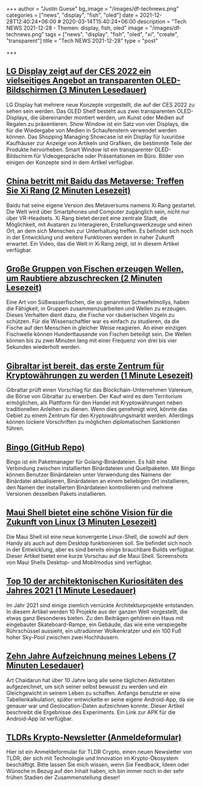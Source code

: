 +++
author = "Justin Guese"
bg_image = "/images/df-technews.png"
categories = ["news", "display", "fish", "oled"]
date = 2021-12-28T12:40:24+06:00 # 2020-03-14T15:40:24+06:00
description = "Tech NEWS 2021-12-28 - Themen: display, fish, oled"
image = "/images/df-technews.png"
tags = ["news", "display", "fish", "oled", "xi", "create", "transparent"]
title = "Tech NEWS 2021-12-28"
type = "post"

+++

## [LG Display zeigt auf der CES 2022 ein vielseitiges Angebot an transparenten OLED-Bildschirmen (3 Minuten Lesedauer)](https://www.theverge.com/2021/12/26/22854293/lg-display-oled-shelf-show-smart-window-transparent)

 LG Display hat mehrere neue Konzepte vorgestellt, die auf der CES 2022 zu sehen sein werden. Das OLED Shelf besteht aus zwei transparenten OLED-Displays, die übereinander montiert werden, um Kunst oder Medien auf Regalen zu präsentieren. Show Window ist ein Satz von vier Displays, die für die Wiedergabe von Medien in Schaufenstern verwendet werden können. Das Shopping Managing Showcase ist ein Display für luxuriöse Kaufhäuser zur Anzeige von Artikeln und Grafiken, die bestimmte Teile der Produkte hervorheben. Smart Window ist ein transparenter OLED-Bildschirm für Videogespräche oder Präsentationen im Büro. Bilder von einigen der Konzepte sind in dem Artikel verfügbar.

## [China betritt mit Baidu das Metaverse: Treffen Sie Xi Rang (2 Minuten Lesezeit)](https://interestingengineering.com/china-steps-in-the-metaverse-with-baidu-meet-xi-rang)

 Baidu hat seine eigene Version des Metaversums namens Xi Rang gestartet. Die Welt wird über Smartphones und Computer zugänglich sein, nicht nur über VR-Headsets. Xi Rang bietet derzeit eine zentrale Stadt, die Möglichkeit, mit Avataren zu interagieren, Erstellungswerkzeuge und einen Ort, an dem sich Menschen zur Unterhaltung treffen. Es befindet sich noch in der Entwicklung und weitere Funktionen werden in naher Zukunft erwartet. Ein Video, das die Welt in Xi Rang zeigt, ist in diesem Artikel verfügbar.

## [Große Gruppen von Fischen erzeugen Wellen, um Raubtiere abzuschrecken (2 Minuten Lesezeit)](https://www.earth.com/news/massive-groups-of-fish-create-waves-to-deter-predators/)

 Eine Art von Süßwasserfischen, die so genannten Schwefelmollys, haben die Fähigkeit, in Gruppen zusammenzuarbeiten und Wellen zu erzeugen. Dieses Verhalten dient dazu, die Fische vor räuberischen Vögeln zu schützen. Für die Wissenschaftler war es einfach zu studieren, da die Fische auf den Menschen in gleicher Weise reagieren. An einer einzigen Fischwelle können Hunderttausende von Fischen beteiligt sein. Die Wellen können bis zu zwei Minuten lang mit einer Frequenz von drei bis vier Sekunden wiederholt werden.

## [Gibraltar ist bereit, das erste Zentrum für Kryptowährungen zu werden (1 Minute Lesezeit)](https://www.cnet.com/personal-finance/crypto/gibraltar-poised-to-become-first-cryptocurrency-hub/)

 Gibraltar prüft einen Vorschlag für das Blockchain-Unternehmen Valereum, die Börse von Gibraltar zu erwerben. Der Kauf wird es dem Territorium ermöglichen, als Plattform für den Handel mit Kryptowährungen neben traditionellen Anleihen zu dienen. Wenn dies genehmigt wird, könnte das Gebiet zu einem Zentrum für den Kryptowährungsmarkt werden. Allerdings können lockere Vorschriften zu möglichen diplomatischen Sanktionen führen.

## [Bingo (GitHub Repo)](https://github.com/TekWizely/bingo)

 Bingo ist ein Paketmanager für Golang-Binärdateien. Es hält eine Verbindung zwischen installierten Binärdateien und Quellpaketen. Mit Bingo können Benutzer Binärdateien unter Verwendung des Namens der Binärdatei aktualisieren, Binärdateien an einem beliebigen Ort installieren, den Namen der installierten Binärdateien kontrollieren und mehrere Versionen desselben Pakets installieren.

## [Maui Shell bietet eine schöne Vision für die Zukunft von Linux (3 Minuten Lesezeit)](https://www.omgubuntu.co.uk/2021/12/maui-shell-convergent-desktop-for-linux-devices)

 Die Maui Shell ist eine neue konvergente Linux-Shell, die sowohl auf dem Handy als auch auf dem Desktop funktionieren soll. Sie befindet sich noch in der Entwicklung, aber es sind bereits einige brauchbare Builds verfügbar. Dieser Artikel bietet eine kurze Vorschau auf die Maui Shell. Screenshots von Maui Shells Desktop- und Mobilmodus sind verfügbar.

## [Top 10 der architektonischen Kuriositäten des Jahres 2021 (1 Minute Lesedauer)](https://newatlas.com/architecture/architectural-oddities-2021/)

 Im Jahr 2021 sind einige ziemlich verrückte Architekturprojekte entstanden. In diesem Artikel werden 10 Projekte aus der ganzen Welt vorgestellt, die etwas ganz Besonderes bieten. Zu den Beiträgen gehören ein Haus mit eingebauter Skateboard-Rampe, ein Gebäude, das wie eine verspiegelte Rührschüssel aussieht, ein ultradünner Wolkenkratzer und ein 100 Fuß hoher Sky-Pool zwischen zwei Hochhäusern.

## [Zehn Jahre Aufzeichnung meines Lebens (7 Minuten Lesedauer)](https://chaidarun.com/ten-years-of-logging-my-life)

 Art Chaidarun hat über 10 Jahre lang alle seine täglichen Aktivitäten aufgezeichnet, um sich seiner selbst bewusst zu werden und ein Gleichgewicht in seinem Leben zu schaffen. Anfangs benutzte er eine Tabellenkalkulation, später entwickelte er seine eigene Android-App, da sie genauer war und Geolocation-Daten aufzeichnen konnte. Dieser Artikel beschreibt die Ergebnisse des Experiments. Ein Link zur APK für die Android-App ist verfügbar.

## [TLDRs Krypto-Newsletter (Anmeldeformular)](https://danni763618.typeform.com/to/U3xE5anP/1/0100017e00cc610a-48f07395-27dc-465d-b5cf-8b8c744cb288-000000/ckcyR0o6JGDAxS9PrJ4DrRUBL0_BIE--UJkjLcjDnMM=229)

 Hier ist ein Anmeldeformular für TLDR Crypto, einen neuen Newsletter von TLDR, der sich mit Technologie und Innovation im Krypto-Ökosystem beschäftigt. Bitte lassen Sie mich wissen, wenn Sie Feedback, Ideen oder Wünsche in Bezug auf den Inhalt haben, ich bin immer noch in der sehr frühen Stadien der Zusammenstellung dieser!

